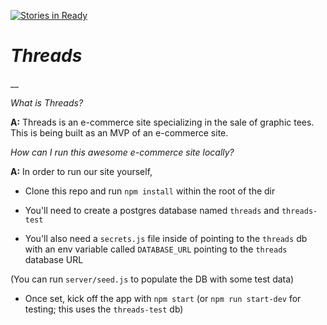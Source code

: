 [![Stories in Ready](https://badge.waffle.io/kohlbrr/threads.png?label=ready&title=Ready)](https://waffle.io/kohlbrr/threads?utm_source=badge)

***Threads***
==
__

*What is Threads?*

  **A:** Threads is an e-commerce site specializing in the sale of graphic tees. This is being built as an MVP of an e-commerce site.

*How can I run this awesome e-commerce site locally?*

  **A:** In order to run our site yourself,

- Clone this repo and run `npm install` within the root of the dir

- You'll need to create a postgres database named `threads` and `threads-test`

- You'll also need a `secrets.js` file inside of  pointing to the `threads` db with an env variable called `DATABASE_URL` pointing to the `threads` database URL

(You can run `server/seed.js` to populate the DB with some test data)

- Once set, kick off the app with `npm start` (or `npm run start-dev` for testing; this uses the `threads-test` db)
